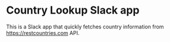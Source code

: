 # Country Lookup Slack app
This is a Slack app that quickly fetches country information from https://restcountries.com API.
